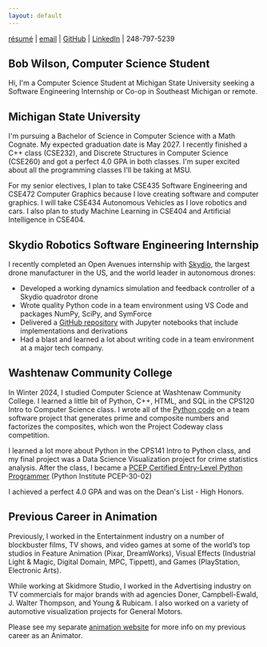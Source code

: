 ```yaml
---
layout: default
---
```


<a href="https://bobgwilson.github.io/bob-wilson-resume-computer-science.pdf" target="_blank">résumé</a> | [email](mailto:bobgwilson.cs@gmail.com) | <a href="https://github.com/bobgwilson/" target="_blank">GitHub</a> | <a href="https://www.linkedin.com/in/bobgwilson/" target="_blank">LinkedIn</a> | 248-797-5239 

## Bob Wilson, Computer Science Student
Hi, I'm a Computer Science Student at Michigan State University seeking a Software Engineering Internship or Co-op in Southeast Michigan or remote.

## Michigan State University
I'm pursuing a Bachelor of Science in Computer Science with a Math Cognate. My expected graduation date is May 2027. I recently finished a C++ class (CSE232), and Discrete Structures in Computer Science (CSE260) and got a perfect 4.0 GPA in both classes. I'm super excited about all the programming classes I'll be taking at MSU.

For my senior electives, I plan to take CSE435 Software Engineering and CSE472 Computer Graphics because I love creating software and computer graphics. I will take CSE434 Autonomous Vehicles as I love robotics and cars. I also plan to study Machine Learning in CSE404 and Artificial Intelligence in CSE404.

## Skydio Robotics Software Engineering Internship

I recently completed an Open Avenues internship with <a href="https://www.skydio.com/" target="_blank">Skydio</a>, the largest drone manufacturer in the US, and the world leader in autonomous drones:

* Developed a working dynamics simulation and feedback controller of a Skydio quadrotor drone
* Wrote quality Python code in a team environment using VS Code and packages NumPy, SciPy, and SymForce
* Delivered a <a href="https://github.com/bobgwilson/skydio-quadrotor/" target="_blank">GitHub repository</a> with Jupyter notebooks that include implementations and derivations
* Had a blast and learned a lot about writing code in a team environment at a major tech company.


## Washtenaw Community College
In Winter 2024, I studied Computer Science at Washtenaw Community College. I learned a little bit of Python, C++, HTML, and SQL in the CPS120 Intro to Computer Science class. I wrote all of the <a href="https://github.com/bobgwilson/prime-numbers/blob/main/prime_numbers.py" target="_blank">Python code</a> on a team software project that generates prime and composite numbers and factorizes the composites, which won the Project Codeway class competition.

I learned a lot more about Python in the CPS141 Intro to Python class, and my final project was a Data Science Visualization project for crime statistics analysis. After the class, I became a <a href="https://verify.openedg.org/?id=WLFT.A1TC.sJXu" target="_blank">PCEP Certified Entry-Level Python Programmer</a> (Python Institute PCEP-30-02)


I achieved a perfect 4.0 GPA and was on the Dean's List - High Honors.


## Previous Career in Animation

Previously, I worked in the Entertainment industry on a number of blockbuster films, TV shows, and video games at some of the world’s top studios in Feature Animation (Pixar, DreamWorks), Visual Effects (Industrial Light & Magic, Digital Domain, MPC, Tippett), and Games (PlayStation, Electronic Arts).

While working at Skidmore Studio, I worked in the Advertising industry on TV commercials for major brands with ad agencies Doner, Campbell-Ewald, J. Walter Thompson, and Young & Rubicam. I also worked on a variety of automotive visualization projects for General Motors.

Please see my separate <a href="http://www.bobwilsonanimation.com/" target="_blank">animation website</a> for more info on my previous career as an Animator.

